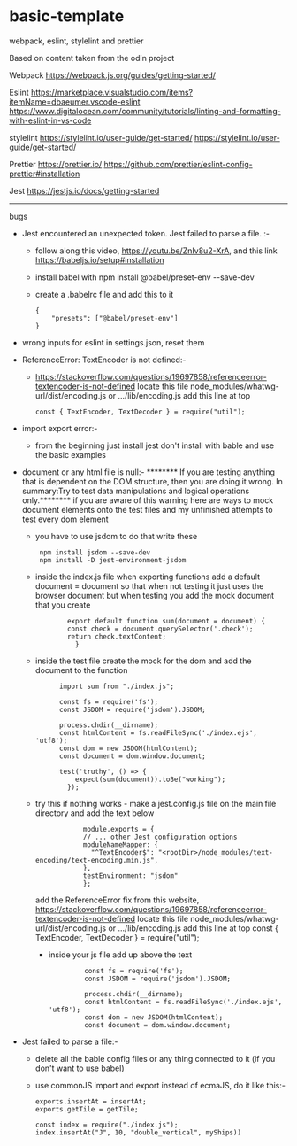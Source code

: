 # basic-template
webpack, eslint, stylelint and prettier

Based on content taken from the odin project

Webpack
https://webpack.js.org/guides/getting-started/

Eslint
https://marketplace.visualstudio.com/items?itemName=dbaeumer.vscode-eslint
https://www.digitalocean.com/community/tutorials/linting-and-formatting-with-eslint-in-vs-code

stylelint
https://stylelint.io/user-guide/get-started/
https://stylelint.io/user-guide/get-started/

Prettier
https://prettier.io/
https://github.com/prettier/eslint-config-prettier#installation

Jest 
https://jestjs.io/docs/getting-started

*****
bugs
*  Jest encountered an unexpected token. Jest failed to parse a file. :-
    - follow along this video, https://youtu.be/ZnIv8u2-XrA, and this link https://babeljs.io/setup#installation
    - install babel with
          npm install @babel/preset-env --save-dev
    - create a .babelrc file and add this to it
      
          {
              "presets": ["@babel/preset-env"]
          }

* wrong inputs for eslint in settings.json, reset them
  
* ReferenceError: TextEncoder is not defined:-
    - https://stackoverflow.com/questions/19697858/referenceerror-textencoder-is-not-defined
          locate this file node_modules/whatwg-url/dist/encoding.js or .../lib/encoding.js
          add this line at top

          const { TextEncoder, TextDecoder } = require("util");
    
* import export error:-
    - from the beginning just install jest don't install with bable and use the basic examples
    
* document or any html file is null:-
  ******** If you are testing anything that is dependent on the DOM structure, then you are doing it wrong. In summary:Try to test data manipulations and logical operations only.********
  if you are aware of this warning here are ways to mock document elements onto the test files and my unfinished attempts to test every dom element
    - you have to use jsdom to do that write these
 
      
           npm install jsdom --save-dev
           npm install -D jest-environment-jsdom

    - inside the index.js file when exporting functions add a default document = document so that when not testing it just uses the browser document but when testing you add the mock document that you create

                  export default function sum(document = document) {
                  const check = document.querySelector('.check');
                  return check.textContent;
                    }
      
    - inside the test file create the mock for the dom and add the document to the function
 
                import sum from "./index.js";

                const fs = require('fs');
                const JSDOM = require('jsdom').JSDOM;
                
                process.chdir(__dirname);
                const htmlContent = fs.readFileSync('./index.ejs', 'utf8');
                const dom = new JSDOM(htmlContent);
                const document = dom.window.document;
                
                test('truthy', () => {
                    expect(sum(document)).toBe("working");
                  });  


    - try this if nothing works
                - make a jest.config.js file on the main file directory and add the text below
      
                      module.exports = {
                      // ... other Jest configuration options
                      moduleNameMapper: {
                        "^TextEncoder$": "<rootDir>/node_modules/text-encoding/text-encoding.min.js",
                      },
                      testEnvironment: "jsdom"
                      };
  
      add the ReferenceError fix from this website, https://stackoverflow.com/questions/19697858/referenceerror-textencoder-is-not-defined
              locate this file node_modules/whatwg-url/dist/encoding.js or .../lib/encoding.js
              add this line at top
                  const { TextEncoder, TextDecoder } = require("util");
                  
       - inside your js file add up above the text
         
                      const fs = require('fs');
                      const JSDOM = require('jsdom').JSDOM;
                      
                      process.chdir(__dirname);
                      const htmlContent = fs.readFileSync('./index.ejs', 'utf8');
                      const dom = new JSDOM(htmlContent);
                      const document = dom.window.document;

* Jest failed to parse a file:-
    - delete all the bable config files or any thing connected to it (if you don't want to use babel)
    - use commonJS import and export instead of ecmaJS, do it like this:-
      
          exports.insertAt = insertAt;
          exports.getTile = getTile;
      
          const index = require("./index.js");
          index.insertAt("J", 10, "double_vertical", myShips))

